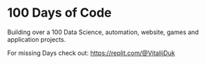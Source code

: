 # 100 Days of Code

Building over a 100 Data Science, automation, website, games and application projects.

For missing Days check out: https://replit.com/@VitalijDuk
